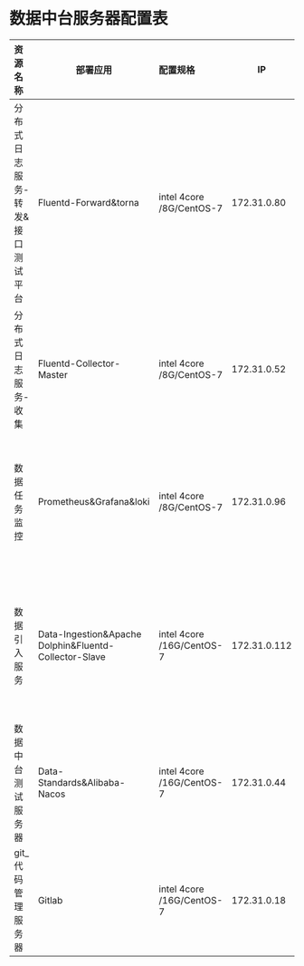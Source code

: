 # 数据中台服务器配置表



| 资源名称                         | 部署应用                                              | 配置规格                  | IP           | 应用场景                                                    | 性能分析                                        |
| :------------------------------- | ----------------------------------------------------- | :------------------------ | ------------ | ----------------------------------------------------------- | ----------------------------------------------- |
| 分布式日志服务-转发&接口测试平台 | Fluentd-Forward&torna                                 | intel 4core /8G/CentOS-7  | 172.31.0.80  | 数据中心api统一访问日志收集获取                             | 目前接受50-100TPS的请求数量                     |
| 分布式日志服务-收集              | Fluentd-Collector-Master                              | intel 4core /8G/CentOS-7  | 172.31.0.52  | 数据日志数据转存到ES和HDFS                                  | 目前接受50-100TPS的请求数量                     |
| 数据任务监控                     | Prometheus&Grafana&loki                               | intel 4core /8G/CentOS-7  | 172.31.0.96  | 监控数据引入批量任务的执行处理情况，支持钉钉上发布提醒告警  |                                                 |
| 数据引入服务                     | Data-Ingestion&Apache Dolphin&Fluentd-Collector-Slave | intel 4core /16G/CentOS-7 | 172.31.0.112 | 解析引入上游批次数据，存储数据中心mysql最终进入update贴源层 |                                                 |
| 数据中台测试服务器               | Data-Standards&Alibaba-Nacos                          | intel 4core /16G/CentOS-7 | 172.31.0.44  | 数据标准，分布式服务注册中心                                | 3个nacos节点互相注册，对外使用nignx发布注册服务 |
| git_代码管理服务器               | Gitlab                                                | intel 4core /16G/CentOS-7 | 172.31.0.18  | gitlab源代码管理                                            |                                                 |

